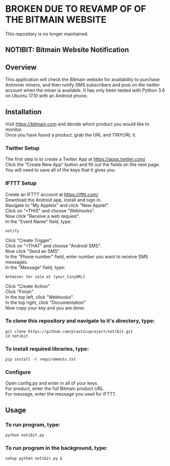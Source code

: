 # BROKEN DUE TO REVAMP OF OF THE BITMAIN WEBSITE
This repository is no longer maintained.

## NOTIBIT: Bitmain Website Notification

## Overview

This application will check the Bitmain website for availability to purchase
Antminer miners, and then notify SMS subscribers and post on
the twitter account when the miner is available. It has only been tested with 
Python 3.6 on Ubuntu 17.10 with an Android phone.


## Installation

Visit https://bitmain.com and decide which product you would like to monitor. <br />
Once you have found a product, grab the URL and TINYURL it.

### Twitter Setup

The first step is to create a Twitter App at https://apps.twitter.com/ <br />
Click the “Create New App” button and fill out the fields on the next page. <br />
You will need to save all of the keys that it gives you.

### IFTTT Setup

Create an IFTTT account at https://ifttt.com/ <br />
Download the Android app, install and sign in. <br />
Navigate to "My Applets" and click "New Applet". <br />
Click on "+THIS" and choose "Webhooks". <br />
Now click "Receive a web request". <br />
In the "Event Name" field, type:
```
notify
```
Click "Create Trigger". <br />
Click on "+THAT" and choose "Android SMS". <br />
Now click "Send an SMS". <br />
In the "Phone number" field, enter number you want to receive SMS messages. <br />
In the "Message" field, type:
```
Antminer for sale at [your_tinyURL]
```
Click "Create Action" <br />
Click "Finish" <br />
In the top left, click "Webhooks". <br />
In the top right, click "Documentation" <br />
Now copy your key and you are done.

### To clone this repository and navigate to it's directory, type:
```
git clone https://github.com/plasticuproject/notibit.git
cd notibit
```
### To install required libraries, type:
```
pip install -r requirements.txt
```

### Configure

Open config.py and enter in all of your keys. <br />
For product, enter the full Bitmain product URL. <br />
For message, enter the message you used for IFTTT.



## Usage

### To run program, type:
```
python notibit.py
```

### To run program in the background, type:
```
nohup python notibit.py &
```
